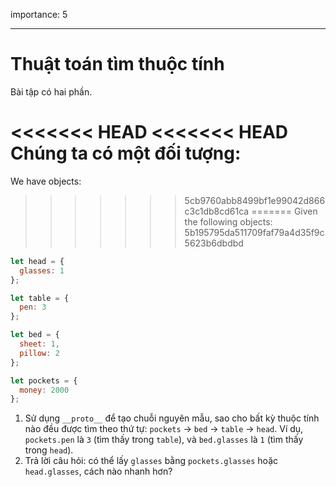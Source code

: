 importance: 5

---

# Thuật toán tìm thuộc tính

Bài tập có hai phần.

<<<<<<< HEAD
<<<<<<< HEAD
Chúng ta có một đối tượng:
=======
We have objects:
>>>>>>> 5cb9760abb8499bf1e99042d866c3c1db8cd61ca
=======
Given the following objects:
>>>>>>> 5b195795da511709faf79a4d35f9c5623b6dbdbd

```js
let head = {
  glasses: 1
};

let table = {
  pen: 3
};

let bed = {
  sheet: 1,
  pillow: 2
};

let pockets = {
  money: 2000
};
```

1. Sử dụng `__proto__` để tạo chuỗi nguyên mẫu, sao cho bất kỳ thuộc tính nào đều được tìm theo thứ tự: `pockets` -> `bed` -> `table` -> `head`. Ví dụ, `pockets.pen` là `3` (tìm thấy trong `table`), và `bed.glasses` là `1` (tìm thấy trong `head`).
2. Trả lời câu hỏi: có thể lấy `glasses` bằng `pockets.glasses` hoặc `head.glasses`, cách nào nhanh hơn?
